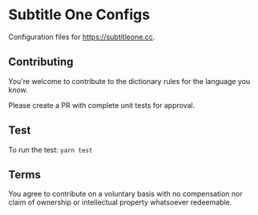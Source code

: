 # Subtitle One Configs

Configuration files for https://subtitleone.cc.

## Contributing

You're welcome to contribute to the dictionary rules for the language you know.

Please create a PR with complete unit tests for approval.

## Test

To run the test:
`yarn test`

## Terms

You agree to contribute on a voluntary basis with no compensation nor claim of ownership or intellectual property whatsoever redeemable.

